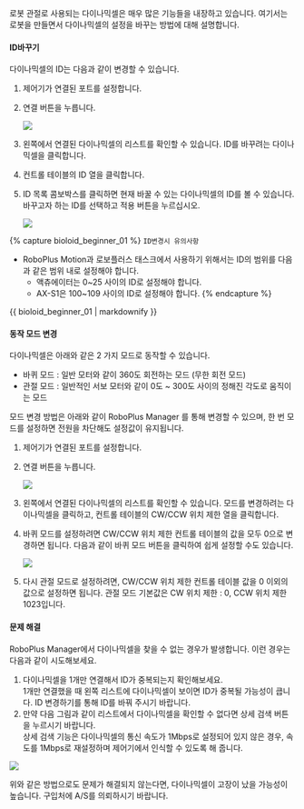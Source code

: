 로봇 관절로 사용되는 다이나믹셀은 매우 많은 기능들을 내장하고 있습니다. 여기서는 로봇을 만들면서 다이나믹셀의 설정을 바꾸는 방법에 대해 설명합니다.

#### ID바꾸기

다이나믹셀의 ID는 다음과 같이 변경할 수 있습니다.

1. 제어기가 연결된 포트를 설정합니다.
2. 연결 버튼을 누릅니다.

    ![](/assets/images/edu/bioloid/id_change_1_kr.png)

3. 왼쪽에서 연결된 다이나믹셀의 리스트를 확인할 수 있습니다. ID를 바꾸려는 다이나믹셀을 클릭합니다.
4. 컨트롤 테이블의 ID 열을 클릭합니다.
5. ID 목록 콤보박스를 클릭하면 현재 바꿀 수 있는 다이나믹셀의 ID를 볼 수 있습니다. 바꾸고자 하는 ID를 선택하고 적용 버튼을 누르십시오.

    ![](/assets/images/edu/bioloid/id_change_2_kr.png)

{% capture bioloid_beginner_01 %}
`ID변경시 유의사항`
- RoboPlus Motion과 로보플러스 태스크에서 사용하기 위해서는 ID의 범위를 다음과 같은 범위 내로 설정해야 합니다.  
  - 액츄에이터는 0~25 사이의 ID로 설정해야 합니다.  
  - AX-S1은 100~109 사이의 ID로 설정해야 합니다.
{% endcapture %}

<div class="notice">{{ bioloid_beginner_01 | markdownify }}</div>

#### 동작 모드 변경
다이나믹셀은 아래와 같은 2 가지 모드로 동작할 수 있습니다.

- 바퀴 모드 : 일반 모터와 같이 360도 회전하는 모드 (무한 회전 모드)
- 관절 모드 : 일반적인 서보 모터와 같이 0도 ~ 300도 사이의 정해진 각도로 움직이는 모드

모드 변경 방법은 아래와 같이 RoboPlus Manager 를 통해 변경할 수 있으며, 한 번 모드를 설정하면 전원을 차단해도 설정값이 유지됩니다.

1. 제어기가 연결된 포트를 설정합니다.
2. 연결 버튼을 누릅니다.   

    ![](/assets/images/edu/bioloid/mode_change_1_kr.png)
    
3. 왼쪽에서 연결된 다이나믹셀의 리스트를 확인할 수 있습니다. 모드를 변경하려는 다이나믹셀을 클릭하고, 컨트롤 테이블의 CW/CCW 위치 제한 열을 클릭합니다.
4. 바퀴 모드를 설정하려면 CW/CCW 위치 제한 컨트롤 테이블의 값을 모두 0으로 변경하면 됩니다. 다음과 같이 바퀴 모드 버튼을 클릭하여 쉽게 설정할 수도 있습니다.

    ![](/assets/images/edu/bioloid/mode_change_2_kr.png)

5. 다시 관절 모드로 설정하려면, CW/CCW 위치 제한 컨트롤 테이블 값을 0 이외의 값으로 설정하면 됩니다. 관절 모드 기본값은 CW 위치 제한 : 0, CCW 위치 제한 1023입니다.  

#### 문제 해결
RoboPlus Manager에서 다이나믹셀을 찾을 수 없는 경우가 발생합니다. 이런 경우는 다음과 같이 시도해보세요.

1. 다이나믹셀을 1개만 연결해서 ID가 중복되는지 확인해보세요.  
  1개만 연결했을 때 왼쪽 리스트에 다이나믹셀이 보이면 ID가 중복될 가능성이 큽니다. ID 변경하기를 통해 ID를 바꿔 주시기 바랍니다.   
2. 만약 다음 그림과 같이 리스트에서 다이나믹셀을 확인할 수 없다면 상세 검색 버튼을 누르시기 바랍니다.  
  상세 검색 기능은 다이나믹셀의 통신 속도가 1Mbps로 설정되어 있지 않은 경우, 속도를 1Mbps로 재설정하며 제어기에서 인식할 수 있도록 해 줍니다.

  ![](/assets/images/edu/bioloid/dxl_search_kr.png)  

  위와 같은 방법으로도 문제가 해결되지 않는다면, 다이나믹셀이 고장이 났을 가능성이 높습니다. 구입처에 A/S를 의뢰하시기 바랍니다.
